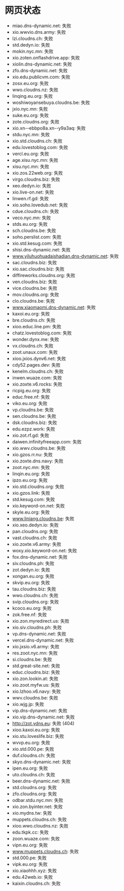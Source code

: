 # 网页状态
- miao.dns-dynamic.net: 失败
- xio.wwvio.dns.army: 失败
- lzi.cloudns.ch: 失败
- std.dedyn.io: 失败
- mokin.nyc.mn: 失败
- xio.zoten.onflashdrive.app: 失败
- xiolin.dns-dynamic.net: 失败
- zfo.dns-dynamic.net: 失败
- xio.edu.publicvm.com: 失败
- zosx.eu.org: 失败
- wwo.cloudns.nz: 失败
- linqing.eu.org: 失败
- woshiwoyansebuya.cloudns.be: 失败
- jxio.nyc.mn: 失败
- suke.eu.org: 失败
- zote.cloudns.org: 失败
- xio.xn--ebbpo8a.xn--y9a3aq: 失败
- stdu.nyc.mn: 失败
- xio.std.cloudns.ch: 失败
- edu.lovestoblog.com: 失败
- vercl.eu.org: 失败
- age.xisu.nyc.mn: 失败
- xisu.nyc.mn: 失败
- xio.zos.22web.org: 失败
- virgo.cloudns.biz: 失败
- xeo.dedyn.io: 失败
- xio.live-on.net: 失败
- linwen.rf.gd: 失败
- xio.soho.lovedub.net: 失败
- cdue.cloudns.ch: 失败
- veco.nyc.mn: 失败
- stds.eu.org: 失败
- sch.cloudns.be: 失败
- soho.perslist.com: 失败
- xio.std.kesug.com: 失败
- shisi.dns-dynamic.net: 失败
- www.yiluhuohuadaishadian.dns-dynamic.net: 失败
- sac.cloudns.biz: 失败
- xio.sac.cloudns.biz: 失败
- diffireworks.cloudns.org: 失败
- ven.cloudns.biz: 失败
- vice.cloudns.be: 失败
- mov.cloudns.org: 失败
- clo.cloudns.be: 失败
- www.xiaomaomi.dns-dynamic.net: 失败
- kaxoi.eu.org: 失败
- bre.cloudns.ch: 失败
- xioo.educ.line.pm: 失败
- chatz.lovestoblog.com: 失败
- wonder.dynx.me: 失败
- vx.cloudns.ch: 失败
- zoot.unaux.com: 失败
- xioo.jxios.dynv6.net: 失败
- cdy52.pages.dev: 失败
- kenelm.cloudns.ch: 失败
- inwen.wuaze.com: 失败
- xio.zoxte.v6.rocks: 失败
- ricpig.eu.org: 失败
- educ.free.nf: 失败
- viko.eu.org: 失败
- vp.cloudns.be: 失败
- sen.cloudns.be: 失败
- dsk.cloudns.biz: 失败
- edu.ezpz.work: 失败
- xio.zot.rf.gd: 失败
- daiwen.infinityfreeapp.com: 失败
- xio.wwv.cloudns.be: 失败
- xio.gzos.rr.nu: 失败
- xio.zoxte.dns.navy: 失败
- zoot.nyc.mn: 失败
- linqin.eu.org: 失败
- ipzo.eu.org: 失败
- xio.std.cloudns.org: 失败
- xio.gzos.link: 失败
- std.kesug.com: 失败
- xio.keyword-on.net: 失败
- skyle.eu.org: 失败
- www.liniang.cloudns.be: 失败
- xio.xeo.dedyn.io: 失败
- pan.cloudns.org: 失败
- vast.cloudns.ch: 失败
- xio.zoxte.v6.army: 失败
- woxy.xio.keyword-on.net: 失败
- fox.dns-dynamic.net: 失败
- siv.cloudns.ph: 失败
- zot.dedyn.io: 失败
- xongan.eu.org: 失败
- skvip.eu.org: 失败
- tau.cloudns.biz: 失败
- wwo.cloudns.ch: 失败
- svip.cloudns.org: 失败
- kcoco.eu.org: 失败
- zok.free.nf: 失败
- xio.zon.myredirect.us: 失败
- xio.siv.cloudns.ph: 失败
- vp.dns-dynamic.net: 失败
- vercel.dns-dynamic.net: 失败
- xio.jxsio.v6.army: 失败
- res.zoot.nyc.mn: 失败
- si.cloudns.be: 失败
- std.great-site.net: 失败
- educ.cloudns.biz: 失败
- xio.zon.lookin.at: 失败
- xio.zoot.myfw.us: 失败
- xio.lzhoo.v6.navy: 失败
- wwv.cloudns.be: 失败
- xio.wjg.jp: 失败
- vip.dns-dynamic.net: 失败
- xio.vip.dns-dynamic.net: 失败
- http://zot.ydns.eu: 失败 (404)
- xioo.kaxoi.eu.org: 失败
- xio.stu.loveslife.biz: 失败
- wvvp.eu.org: 失败
- xio.std.000.pe: 失败
- duf.cloudns.ch: 失败
- skyo.dns-dynamic.net: 失败
- ipen.eu.org: 失败
- uto.cloudns.ch: 失败
- beer.dns-dynamic.net: 失败
- std.cloudns.org: 失败
- zfo.cloudns.org: 失败
- odbar.stdu.nyc.mn: 失败
- xio.zon.byinter.net: 失败
- xio.mydns.tw: 失败
- muppets.cloudns.ch: 失败
- xioo.wwo.cloudns.nz: 失败
- edu.tkpk.cc: 失败
- zoon.wuaze.com: 失败
- vipn.eu.org: 失败
- www.muppets.cloudns.ch: 失败
- std.000.pe: 失败
- vipk.eu.org: 失败
- xio.xiaohhh.xyz: 失败
- edu.42web.io: 失败
- kaixin.cloudns.ch: 失败
